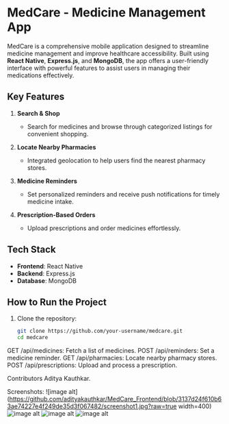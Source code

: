 # MedCare - Medicine Management App  

MedCare is a comprehensive mobile application designed to streamline medicine management and improve healthcare accessibility. Built using **React Native**, **Express.js**, and **MongoDB**, the app offers a user-friendly interface with powerful features to assist users in managing their medications effectively.  

## Key Features  
1. **Search & Shop**  
   - Search for medicines and browse through categorized listings for convenient shopping.  

2. **Locate Nearby Pharmacies**  
   - Integrated geolocation to help users find the nearest pharmacy stores.  

3. **Medicine Reminders**  
   - Set personalized reminders and receive push notifications for timely medicine intake.  

4. **Prescription-Based Orders**  
   - Upload prescriptions and order medicines effortlessly.  

## Tech Stack  
- **Frontend**: React Native  
- **Backend**: Express.js  
- **Database**: MongoDB  

## How to Run the Project  
1. Clone the repository:  
   ```bash
   git clone https://github.com/your-username/medcare.git
   cd medcare


GET /api/medicines: Fetch a list of medicines.
POST /api/reminders: Set a medicine reminder.
GET /api/pharmacies: Locate nearby pharmacy stores.
POST /api/prescriptions: Upload and process a prescription.



Contributors
Aditya Kauthkar.


Screenshots:
![image alt](https://github.com/adityakauthkar/MedCare_Frontend/blob/3137d24f610b63ae74227e4f249de35d3f067482/screenshot1.jpg?raw=true width=400)
![image alt](https://github.com/adityakauthkar/MedCare_Frontend/blob/515c92697963e5a283b5a0b72e3828149d2e1758/screenshot2.jpg)
![image alt](https://github.com/adityakauthkar/MedCare_Frontend/blob/515c92697963e5a283b5a0b72e3828149d2e1758/screenshot3.jpg)
![image alt](https://github.com/adityakauthkar/MedCare_Frontend/blob/515c92697963e5a283b5a0b72e3828149d2e1758/screenshot4.jpg)

